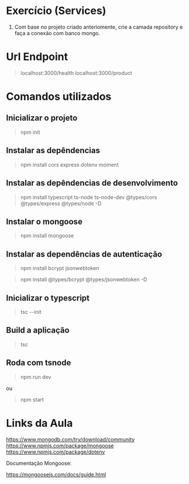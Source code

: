 # Exercício (Services)

1) Com base no projeto criado anteriomente, crie a camada repository e faça a conexão com banco mongo.

# Url Endpoint

> localhost:3000/health
> localhost:3000/product

# Comandos utilizados

## Inicializar o projeto

> npm init

## Instalar as depêndencias

> npm install cors express dotenv moment

## Instalar as depêndencias de desenvolvimento

> npm install typescript ts-node ts-node-dev  @types/cors @types/express @types/node -D

## Instalar o mongoose

> npm install mongoose

## Instalar as dependências de autenticação

> npm install bcrypt jsonwebtoken

> npm install @types/bcrypt @types/jsonwebtoken -D

## Inicializar o typescript

> tsc --init

## Build a aplicação

> tsc

## Roda com tsnode

> npm run dev

ou

> npm start

# Links da Aula

<https://www.mongodb.com/try/download/community>
<https://www.npmjs.com/package/mongoose>
<https://www.npmjs.com/package/dotenv>

Documentação Mongoose:

<https://mongoosejs.com/docs/guide.html>
